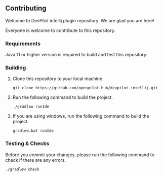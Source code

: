 ## Contributing

Welcome to DevPilot intellij plugin repository. We are glad you are here!

Everyone is welcome to contribute to this repository.

### Requirements

Java 11 or higher version is required to build and test this repository.

### Building

1. Clone this repository to your local machine.

    `git clone https://github.com/openpilot-hub/devpilot-intellij.git`
2. Run the following command to build the project.

    `./gradlew runIde`
3. If you are using windows, run the following command to build the project.

    `gradlew.bat runIde`

### Testing & Checks

Before you commit your changes, please run the following command to check if there are any errors.

`./gradlew check`
